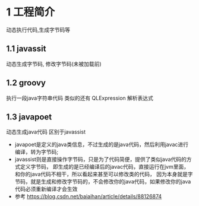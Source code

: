 # 1 工程简介
动态执行代码,生成字节码等

## 1.1 javassit
动态生成字节码,
修改字节码(未被加载前)

## 1.2 groovy
执行一段java字符串代码
类似的还有 QLExpression 解析表达式

## 1.3 javapoet
动态生成java代码
区别于javassist
* javapoet是定义的java类信息，不过生成的是java代码，然后利用javac进行编译，转为字节码;
* javassist则是直接操作字节码，只是为了代码简便，提供了类似java代码的方式定义字节码，
  即生成的是已经编译后的javac代码，直接运行在jvm里面，和你的java代码不相干，所以看起来甚至可以修改类的代码，
  因为本身就是字节码，就是生成和修改字节码的，不会修改你的java代码，如果修改你的java代码必须重新编译才会生效
* 参考 https://blog.csdn.net/baiaihan/article/details/88126874



